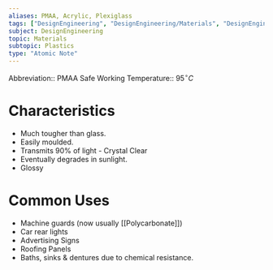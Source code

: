 ```yaml
---
aliases: PMAA, Acrylic, Plexiglass
tags: ["DesignEngineering", "DesignEngineering/Materials", "DesignEngineering/Materials/Plastics", "DesignEngineering/Materials/Plastics/Materials"]
subject: DesignEngineering
topic: Materials
subtopic: Plastics
type: "Atomic Note"
---
```


Abbreviation:: PMAA
Safe Working Temperature:: $95^{\circ}C$

# Characteristics
 - Much tougher than glass.
 - Easily moulded.
 - Transmits 90% of light - Crystal Clear
 - Eventually degrades in sunlight.
 - Glossy

# Common Uses
 - Machine guards (now usually [[Polycarbonate]])
 - Car rear lights
 - Advertising Signs
 - Roofing Panels
 - Baths, sinks & dentures due to chemical resistance.